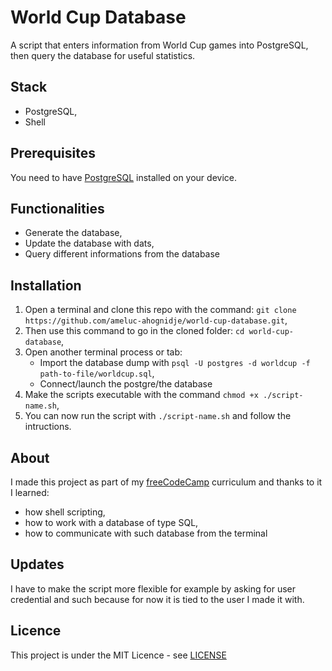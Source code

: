 # World Cup Database

A script that enters information from World Cup games into PostgreSQL, then query the database for useful statistics.

## Stack
- PostgreSQL,
- Shell

## Prerequisites
You need to have [PostgreSQL](https://www.postgresql.org) installed on your device.

## Functionalities
- Generate the database,
- Update the database with dats,
- Query different informations from the database

## Installation
1. Open a terminal and clone this repo with the command: `git clone https://github.com/ameluc-ahognidje/world-cup-database.git`,
2. Then use this command to go in the cloned folder: `cd world-cup-database`,
3. Open another terminal process or tab:
   - Import the database dump with `psql -U postgres -d worldcup -f path-to-file/worldcup.sql`,
   - Connect/launch the postgre/the database
5. Make the scripts executable with the command `chmod +x ./script-name.sh`,
6. You can now run the script with `./script-name.sh` and follow the intructions.

## About
I made this project as part of my [freeCodeCamp](https://www.freecodecamp.org/certification/ameluc/relational-database-v8) curriculum and thanks to it I learned:
- how shell scripting,
- how to work with a database of type SQL,
- how to communicate with such database from the terminal

## Updates
I have to make the script more flexible for example by asking for user credential and such because for now it is tied to the user I made it with.

## Licence
This project is under the MIT Licence - see [LICENSE](LICENSE)
